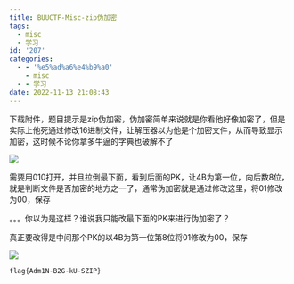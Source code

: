 ```yaml
---
title: BUUCTF-Misc-zip伪加密
tags:
  - misc
  - 学习
id: '207'
categories:
  - - '%e5%ad%a6%e4%b9%a0'
    - misc
  - - 学习
date: 2022-11-13 21:08:43
---
```


下载附件，题目提示是zip伪加密，伪加密简单来说就是你看他好像加密了，但是实际上他死通过修改16进制文件，让解压器以为他是个加密文件，从而导致显示加密，这时候不论你拿多牛逼的字典也破解不了

![](https://pic.niaoluo.top/%E7%BD%91%E7%AB%99%E8%B0%83%E7%94%A8/misc%E9%9C%80%E8%A6%81/BUUCTF-Misc-zip%E4%BC%AA%E5%8A%A0%E5%AF%86/image-21-1024x613.png)

需要用010打开，并且拉倒最下面，看到后面的PK，让4B为第一位，向后数8位，就是判断文件是否加密的地方之一了，通常伪加密就是通过修改这里，将01修改为00，保存

。。。你以为是这样？谁说我只能改最下面的PK来进行伪加密了？

真正要改得是中间那个PK的以4B为第一位第8位将01修改为00，保存

![](https://pic.niaoluo.top/%E7%BD%91%E7%AB%99%E8%B0%83%E7%94%A8/misc%E9%9C%80%E8%A6%81/BUUCTF-Misc-zip%E4%BC%AA%E5%8A%A0%E5%AF%86/image-22-1024x803.png)

```
flag{Adm1N-B2G-kU-SZIP}
```